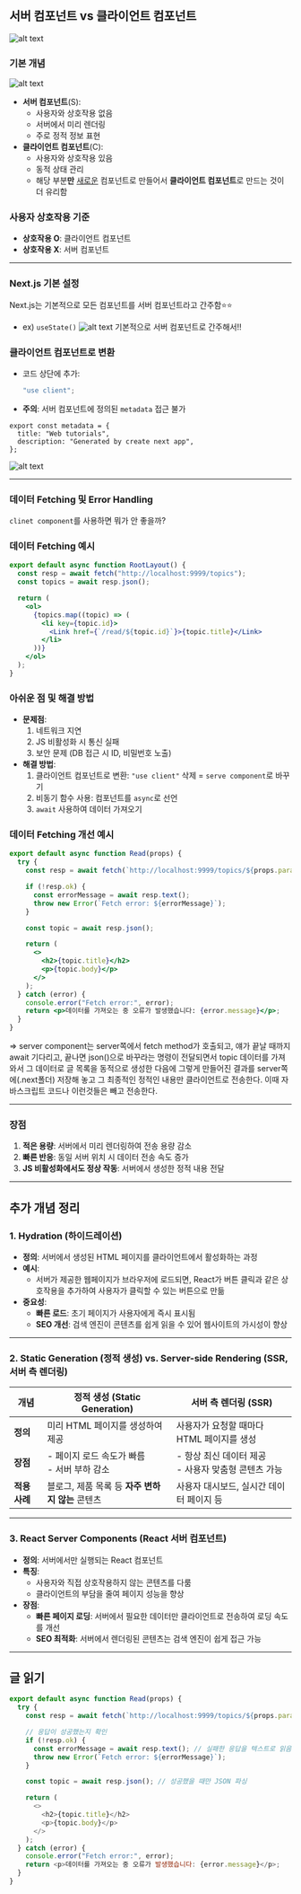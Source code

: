 ## 서버 컴포넌트 vs 클라이언트 컴포넌트

![alt text](8imgs/image.png)

### 기본 개념

![alt text](8imgs/image-1.png)

- **서버 컴포넌트**(S):
  - 사용자와 상호작용 없음
  - 서버에서 미리 렌더링
  - 주로 정적 정보 표현
- **클라이언트 컴포넌트**(C):
  - 사용자와 상호작용 있음
  - 동적 상태 관리
  - 해당 부분**만** <u>새로운</u> 컴포넌트로 만들어서 **클라이언트 컴포넌트**로 만드는 것이 더 유리함

### 사용자 상호작용 기준

- **상호작용 O**: 클라이언트 컴포넌트
- **상호작용 X**: 서버 컴포넌트

---

### Next.js 기본 설정

Next.js는 기본적으로 모든 컴포넌트를 서버 컴포넌트라고 간주함⭐⭐

- ex) `useState()`
  ![alt text](8imgs/image-2.png)
  기본적으로 서버 컴포넌트로 간주해서!!

### 클라이언트 컴포넌트로 변환

- 코드 상단에 추가:

  ```jsx
  "use client";
  ```

- **주의**: 서버 컴포넌트에 정의된 `metadata` 접근 불가

```
export const metadata = {
  title: "Web tutorials",
  description: "Generated by create next app",
};
```

![alt text](8imgs/image-4.png)

---

### 데이터 Fetching 및 Error Handling

`clinet component`를 사용하면 뭐가 안 좋을까?

### 데이터 Fetching 예시

```jsx
export default async function RootLayout() {
  const resp = await fetch("http://localhost:9999/topics");
  const topics = await resp.json();

  return (
    <ol>
      {topics.map((topic) => (
        <li key={topic.id}>
          <Link href={`/read/${topic.id}`}>{topic.title}</Link>
        </li>
      ))}
    </ol>
  );
}
```

### 아쉬운 점 및 해결 방법

- **문제점**:
  1. 네트워크 지연
  2. JS 비활성화 시 통신 실패
  3. 보안 문제 (DB 접근 시 ID, 비밀번호 노출)
- **해결 방법**:
  1. 클라이언트 컴포넌트로 변환: `"use client"` 삭제 = `serve component`로 바꾸기
  2. 비동기 함수 사용: 컴포넌트를 `async`로 선언
  3. `await` 사용하여 데이터 가져오기

### 데이터 Fetching 개선 예시

```jsx
export default async function Read(props) {
  try {
    const resp = await fetch(`http://localhost:9999/topics/${props.params.id}`);

    if (!resp.ok) {
      const errorMessage = await resp.text();
      throw new Error(`Fetch error: ${errorMessage}`);
    }

    const topic = await resp.json();

    return (
      <>
        <h2>{topic.title}</h2>
        <p>{topic.body}</p>
      </>
    );
  } catch (error) {
    console.error("Fetch error:", error);
    return <p>데이터를 가져오는 중 오류가 발생했습니다: {error.message}</p>;
  }
}
```

⇒ server component는 server쪽에서 fetch method가 호출되고,
얘가 끝날 때까지 await 기다리고,
끝나면 json()으로 바꾸라는 명령이 전달되면서
topic 데이터를 가져와서 그 데이터로 글 목록을 동적으로 생성한 다음에
그렇게 만들어진 결과를 server쪽에(.next폴더) 저장해 놓고 그 최종적인 정적인 내용만 클라이언트로 전송한다.
이때 자바스크립트 코드나 이런것들은 빼고 전송한다.

---

### 장점

1. **적은 용량**: 서버에서 미리 렌더링하여 전송 용량 감소
2. **빠른 반응**: 동일 서버 위치 시 데이터 전송 속도 증가
3. **JS 비활성화에서도 정상 작동**: 서버에서 생성한 정적 내용 전달

---

## 추가 개념 정리

### 1. Hydration (하이드레이션)

- **정의**: 서버에서 생성된 HTML 페이지를 클라이언트에서 활성화하는 과정
- **예시**:
  - 서버가 제공한 웹페이지가 브라우저에 로드되면, React가 버튼 클릭과 같은 상호작용을 추가하여 사용자가 클릭할 수 있는 버튼으로 만듦
- **중요성**:
  - **빠른 로드**: 초기 페이지가 사용자에게 즉시 표시됨
  - **SEO 개선**: 검색 엔진이 콘텐츠를 쉽게 읽을 수 있어 웹사이트의 가시성이 향상

---

### 2. Static Generation (정적 생성) vs. Server-side Rendering (SSR, 서버 측 렌더링)

| **개념**      | **정적 생성 (Static Generation)**                | **서버 측 렌더링 (SSR)**                               |
| ------------- | ------------------------------------------------ | ------------------------------------------------------ |
| **정의**      | 미리 HTML 페이지를 생성하여 제공                 | 사용자가 요청할 때마다 HTML 페이지를 생성              |
| **장점**      | - 페이지 로드 속도가 빠름<br>- 서버 부하 감소    | - 항상 최신 데이터 제공<br>- 사용자 맞춤형 콘텐츠 가능 |
| **적용 사례** | 블로그, 제품 목록 등 **자주 변하지 않는** 콘텐츠 | 사용자 대시보드, 실시간 데이터 페이지 등               |

---

### 3. React Server Components (React 서버 컴포넌트)

- **정의**: 서버에서만 실행되는 React 컴포넌트
- **특징**:
  - 사용자와 직접 상호작용하지 않는 콘텐츠를 다룸
  - 클라이언트의 부담을 줄여 페이지 성능을 향상
- **장점**:
  - **빠른 페이지 로딩**: 서버에서 필요한 데이터만 클라이언트로 전송하여 로딩 속도를 개선
  - **SEO 최적화**: 서버에서 렌더링된 콘텐츠는 검색 엔진이 쉽게 접근 가능

---

## 글 읽기

```js
export default async function Read(props) {
  try {
    const resp = await fetch(`http://localhost:9999/topics/${props.params.id}`);

    // 응답이 성공했는지 확인
    if (!resp.ok) {
      const errorMessage = await resp.text(); // 실패한 응답을 텍스트로 읽음
      throw new Error(`Fetch error: ${errorMessage}`);
    }

    const topic = await resp.json(); // 성공했을 때만 JSON 파싱

    return (
      <>
        <h2>{topic.title}</h2>
        <p>{topic.body}</p>
      </>
    );
  } catch (error) {
    console.error("Fetch error:", error);
    return <p>데이터를 가져오는 중 오류가 발생했습니다: {error.message}</p>;
  }
}
```
